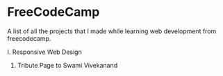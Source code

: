 # FreeCodeCamp
A list of all the projects that I made while learning web development from freecodecamp.


I. Responsive Web Design
  
  1. Tribute Page to Swami Vivekanand
